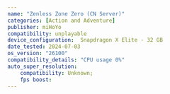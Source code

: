 ```yaml
---
name: "Zenless Zone Zero (CN Server)"
categories: [Action and Adventure]
publisher: miHoYo
compatibility: unplayable
device_configuration:  Snapdragon X Elite - 32 GB
date_tested: 2024-07-03
os_version: "26100"
compatibility_details: "CPU usage 0%"
auto_super_resolution:
    compatibility: Unknown;
    fps boost: 
---
```

